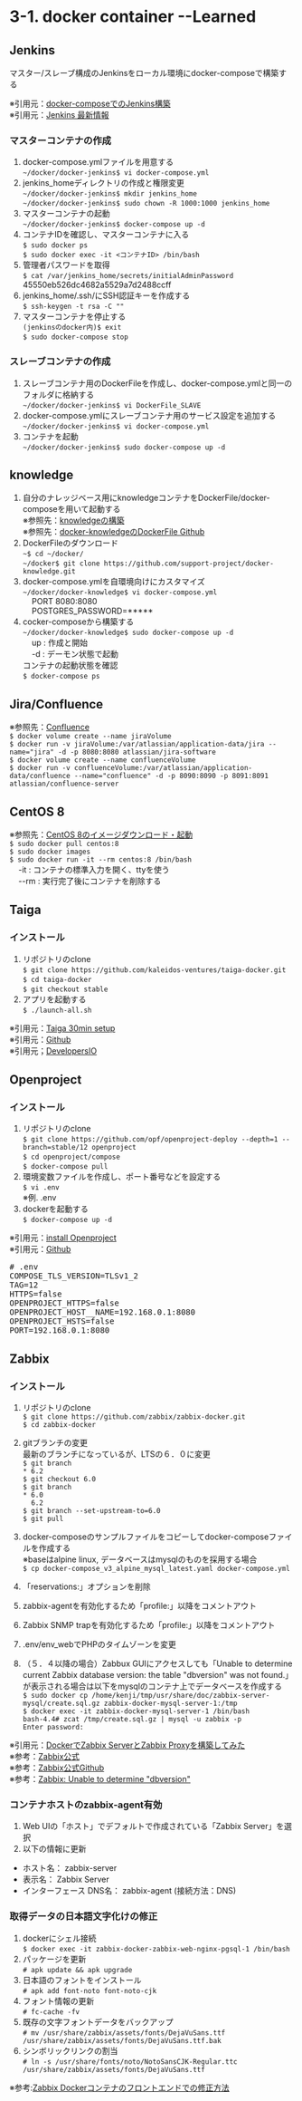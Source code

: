 # 3-1. docker container --Learned
## Jenkins
マスター/スレーブ構成のJenkinsをローカル環境にdocker-composeで構築する

※引用元：[docker-composeでのJenkins構築](https://qiita.com/KWS_0901/items/34d09b472bea9f5227a7)  
※引用元：[Jenkins 最新情報](https://hub.docker.com/_/jenkins?tab=tags&page=1&ordering=last_updated)

### マスターコンテナの作成
1. docker-compose.ymlファイルを用意する  
`~/docker/docker-jenkins$ vi docker-compose.yml`
1. jenkins_homeディレクトリの作成と権限変更  
`~/docker/docker-jenkins$ mkdir jenkins_home`  
`~/docker/docker-jenkins$ sudo chown -R 1000:1000 jenkins_home`
1. マスターコンテナの起動  
`~/docker/docker-jenkins$ docker-compose up -d`
1. コンテナIDを確認し、マスターコンテナに入る  
`$ sudo docker ps`  
`$ sudo docker exec -it <コンテナID> /bin/bash`
1. 管理者パスワードを取得  
`$ cat /var/jenkins_home/secrets/initialAdminPassword`  
45550eb526dc4682a5529a7d2488ccff
1. jenkins_home/.ssh/にSSH認証キーを作成する  
`$ ssh-keygen -t rsa -C ""`
1. マスターコンテナを停止する  
`(jenkinsのdocker内)$ exit`  
`$ sudo docker-compose stop`

### スレーブコンテナの作成
1. スレーブコンテナ用のDockerFileを作成し、docker-compose.ymlと同一のフォルダに格納する  
`~/docker/docker-jenkins$ vi DockerFile_SLAVE`
1. docker-compose.ymlにスレーブコンテナ用のサービス設定を追加する  
`~/docker/docker-jenkins$ vi docker-compose.yml`
1. コンテナを起動  
`~/docker/docker-jenkins$ sudo docker-compose up -d`

## knowledge
1. 自分のナレッジベース用にknowledgeコンテナをDockerFile/docker-composeを用いて起動する  
※参照先：[knowledgeの構築](https://syachiku.net/knowledge-install/)  
※参照先：[docker-knowledgeのDockerFile Github](https://github.com/support-project/docker-knowledge)
1. DockerFileのダウンロード  
`~$ cd ~/docker/`  
`~/docker$ git clone https://github.com/support-project/docker-knowledge.git`
1. docker-compose.ymlを自環境向けにカスタマイズ  
`~/docker/docker-knowledge$ vi docker-compose.yml`  
&nbsp;&nbsp;&nbsp; PORT 8080:8080  
&nbsp;&nbsp;&nbsp; POSTGRES_PASSWORD=*****  
1. cocker-composeから構築する  
`~/docker/docker-knowledge$ sudo docker-compose up -d`  
&nbsp;&nbsp;&nbsp; up : 作成と開始  
&nbsp;&nbsp;&nbsp; -d : デーモン状態で起動  
コンテナの起動状態を確認  
`$ docker-compose ps`

## Jira/Confluence
※参照先：[Confluence](https://qiita.com/iguchikoma/items/97128b3d3bfbbe7e71a4)  
`$ docker volume create --name jiraVolume`  
`$ docker run -v jiraVolume:/var/atlassian/application-data/jira --name="jira" -d -p 8080:8080 atlassian/jira-software`  
`$ docker volume create --name confluenceVolume`  
`$ docker run -v confluenceVolume:/var/atlassian/application-data/confluence --name="confluence" -d -p 8090:8090 -p 8091:8091 atlassian/confluence-server`

## CentOS 8
※参照先：[CentOS 8のイメージダウンロード・起動](https://qiita.com/witchcraze/items/bc05f8fd90bea2dc333f)  
`$ sudo docker pull centos:8`  
`$ sudo docker images`  
`$ sudo docker run -it --rm centos:8 /bin/bash`  
&nbsp;&nbsp;&nbsp; -it : コンテナの標準入力を開く、ttyを使う  
&nbsp;&nbsp;&nbsp; --rm : 実行完了後にコンテナを削除する

## Taiga
### インストール
1. リポジトリのclone  
`$ git clone https://github.com/kaleidos-ventures/taiga-docker.git`  
`$ cd taiga-docker`  
`$ git checkout stable`
1. アプリを起動する  
`$ ./launch-all.sh`  
  
※引用元：[Taiga 30min setup](https://resources.taiga.io/30min-setup/)  
※引用元：[Github](https://github.com/kaleidos-ventures/taiga-docker)  
※引用元；[DevelopersIO](https://dev.classmethod.jp/articles/try-project-management-tool-taiga/)


## Openproject
### インストール
1. リポジトリのclone  
`$ git clone https://github.com/opf/openproject-deploy --depth=1 --branch=stable/12 openproject`  
`$ cd openproject/compose`  
`$ docker-compose pull`
1. 環境変数ファイルを作成し、ポート番号などを設定する  
`$ vi .env`  
※例. .env
1. dockerを起動する  
`$ docker-compose up -d`  
  
※引用元：[install Openproject](https://www.openproject.org/docs/installation-and-operations/installation/docker/)  
※引用元：[Github](https://github.com/opf/openproject-deploy/tree/stable/12/compose)  
<pre>
# .env  
COMPOSE_TLS_VERSION=TLSv1_2  
TAG=12  
HTTPS=false  
OPENPROJECT_HTTPS=false  
OPENPROJECT_HOST__NAME=192.168.0.1:8080  
OPENPROJECT_HSTS=false  
PORT=192.168.0.1:8080  
</pre>


## Zabbix
### インストール
1. リポジトリのclone  
`$ git clone https://github.com/zabbix/zabbix-docker.git`  
`$ cd zabbix-docker`  
2. gitブランチの変更  
最新のブランチになっているが、LTSの６．０に変更  
`$ git branch`  
`* 6.2`  
`$ git checkout 6.0`  
`$ git branch`  
`* 6.0`  
`  6.2`  
`$ git branch --set-upstream-to=6.0`  
`$ git pull`

3. docker-composeのサンプルファイルをコピーしてdocker-composeファイルを作成する  
※baseはalpine linux, データベースはmysqlのものを採用する場合  
`$ cp docker-compose_v3_alpine_mysql_latest.yaml docker-compose.yml`
4. 「reservations:」オプションを削除
5. zabbix-agentを有効化するため「profile:」以降をコメントアウト
6. Zabbix SNMP trapを有効化するため「profile:」以降をコメントアウト
7. .env/env_webでPHPのタイムゾーンを変更
8. （５．４以降の場合）Zabbux GUIにアクセスしても「Unable to determine current Zabbix database version: the table "dbversion" was not found.」が表示される場合は以下をmysqlのコンテナ上でデータベースを作成する  
`$ sudo docker cp /home/kenji/tmp/usr/share/doc/zabbix-server-mysql/create.sql.gz zabbix-docker-mysql-server-1:/tmp`  
`$ docker exec -it zabbix-docker-mysql-server-1 /bin/bash`  
`bash-4.4# zcat /tmp/create.sql.gz | mysql -u zabbix -p`  
`Enter password: `

※引用元：[DockerでZabbix ServerとZabbix Proxyを構築してみた](https://qiita.com/ohhara_shiojiri/items/90e692c19af760ab4e53)  
※参考：[Zabbix公式](https://www.zabbix.com/documentation/6.0/jp/manual/installation/containers)  
※参考：[Zabbix公式Github](https://github.com/zabbix/zabbix-docker)  
※参考：[Zabbix: Unable to determine "dbversion"](https://stackoverflow.com/questions/70220815/zabbix-unable-to-determine-dbversion)

### コンテナホストのzabbix-agent有効
1. Web UIの「ホスト」でデフォルトで作成されている「Zabbix Server」を選択
2. 以下の情報に更新
* ホスト名： zabbix-server
* 表示名： Zabbix Server
* インターフェース DNS名： zabbix-agent (接続方法：DNS)

### 取得データの日本語文字化けの修正
1. dockerにシェル接続  
`$ docker exec -it zabbix-docker-zabbix-web-nginx-pgsql-1 /bin/bash`  
2. パッケージを更新  
`# apk update && apk upgrade`
4. 日本語のフォントをインストール  
`# apk add font-noto font-noto-cjk`
5. フォント情報の更新  
`# fc-cache -fv`
6. 既存の文字フォントデータをバックアップ  
`# mv /usr/share/zabbix/assets/fonts/DejaVuSans.ttf /usr/share/zabbix/assets/fonts/DejaVuSans.ttf.bak`
7. シンボリックリンクの割当  
`# ln -s /usr/share/fonts/noto/NotoSansCJK-Regular.ttc /usr/share/zabbix/assets/fonts/DejaVuSans.ttf`

※参考:[Zabbix Dockerコンテナのフロントエンドでの修正方法](https://qiita.com/ohhara_shiojiri/items/acf995bb70f64ec757f9)
